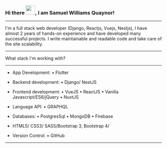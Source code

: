 ### Hi there <img src="https://raw.githubusercontent.com/MartinHeinz/MartinHeinz/master/wave.gif" width="30px">, I am Samuel Williams Quaynor!

---
I'm a full stack web developer (Django, Reactjs, Vuejs, Nestjs), I have almost 2 years of hands-on experience and have developed many successful projects. I write maintainable and readable code and take care of the site scalability.
**********************************
What stack I'm working with?
**********************************
- App Development:
• Flutter

- Backend development:
• Django/ NestJS

- Frontend development:
• VueJS
• ReactJS
• Vanilla Javascript/ES6/jQuery
• NuxtJS

- Language API:
• GRAPHQL

- Databases:
• PostgresSql
• MongoDB
• Firebase

- HTML5/ CSS3/ SASS/Bootstrap 3, Bootstrap 4/

- Version Control:
• GitHub

---

